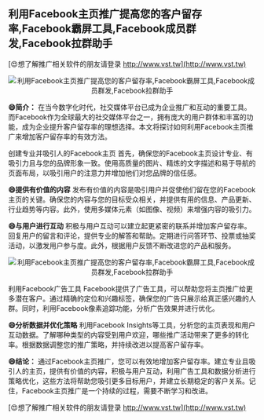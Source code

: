 ## **利用Facebook主页推广提高您的客户留存率,Facebook霸屏工具,Facebook成员群发,Facebook拉群助手**

[😍想了解推广相关软件的朋友请登录 http://www.vst.tw](http://www.vst.tw)

 <center><img src="https://vst.tw/MP4/tuiguang/png/3.png" alt="利用Facebook主页推广提高您的客户留存率,Facebook霸屏工具,Facebook成员群发,Facebook拉群助手"></center>

**😄简介：**
在当今数字化时代，社交媒体平台已成为企业推广和互动的重要工具。而Facebook作为全球最大的社交媒体平台之一，拥有庞大的用户群体和丰富的功能，成为企业提升客户留存率的理想选择。本文将探讨如何利用Facebook主页推广来增加客户留存率的有效方法。

创建专业并吸引人的Facebook主页
首先，确保您的Facebook主页设计专业、有吸引力且与您的品牌形象一致。使用高质量的图片、精炼的文字描述和易于导航的页面布局，以吸引用户的注意力并增加他们对您品牌的信任感。

**😄提供有价值的内容**
发布有价值的内容是吸引用户并促使他们留在您的Facebook主页的关键。确保您的内容与您的目标受众相关，并提供有用的信息、产品更新、行业趋势等内容。此外，使用多媒体元素（如图像、视频）来增强内容的吸引力。

**😄与用户进行互动**
积极与用户互动可以建立起更紧密的联系并增加客户留存率。回复用户的留言和评论，提供专业的解答和帮助。定期进行问答环节、投票或抽奖活动，以激发用户参与度。此外，根据用户反馈不断改进您的产品和服务。

 <center><img src="https://vst.tw/MP4/tuiguang/png/4.png" alt="利用Facebook主页推广提高您的客户留存率,Facebook霸屏工具,Facebook成员群发,Facebook拉群助手"></center>

利用Facebook广告工具
Facebook提供了广告工具，可以帮助您将主页推广给更多潜在客户。通过精确的定位和兴趣标签，确保您的广告只展示给真正感兴趣的人群。同时，利用Facebook像素追踪功能，分析广告效果并进行优化。

**😄分析数据并优化策略**
利用Facebook Insights等工具，分析您的主页表现和用户互动数据。了解哪种类型的内容受到用户欢迎，哪些推广活动带来了更多的转化率。根据数据调整您的推广策略，并持续改进以提高客户留存率。

**😄结论：**
通过Facebook主页推广，您可以有效地增加客户留存率。建立专业且吸引人的主页，提供有价值的内容，积极与用户互动，利用广告工具和数据分析进行策略优化，这些方法将帮助您吸引更多目标用户，并建立长期稳定的客户关系。记住，Facebook主页推广是一个持续的过程，需要不断学习和改进。

[😍想了解推广相关软件的朋友请登录 http://www.vst.tw](http://www.vst.tw)



